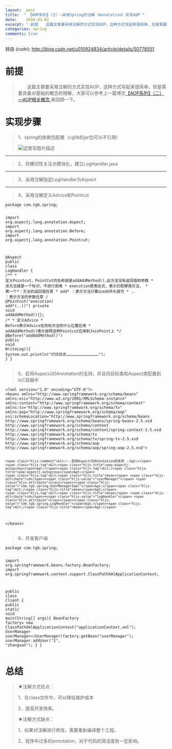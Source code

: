 ```yaml
---
layout:  post
title:  " 【AOP系列】（三）—采用Spring的注解（Annotation）实现AOP "
date:    2016-03-02
excerpt: " 前提　　这篇文章要采用注解的方式实现AOP，这种方式写起来很简单，但是需要具备对基础的概念的理解，大家可以参考上一篇博文【AOP系列】（二）—AOP相关概念来回顾一下。实现步骤1、spring的依赖包配置（cglib的jar包可以不引用）2、将横切性关注点模块化，建立LogHandler.java3、采用注解指定LogHandler为Aspect4、采用注解定义Advice和Poin... "
categories: spring 
comments: true
---
```

转自 (csdn): http://blog.csdn.net/u010924834/article/details/50778551
<div class="markdown_views">
 <h1 id="前提">前提</h1> 
 <blockquote> 
  <p>　　这篇文章要采用注解的方式实现AOP，这种方式写起来很简单，但是需要具备对基础的概念的理解，大家可以参考上一篇博文<a href="http://blog.csdn.net/u010924834/article/details/50775868">【AOP系列】（二）—AOP相关概念 </a>来回顾一下。</p> 
 </blockquote> 
 <h1 id="实现步骤">实现步骤</h1> 
 <blockquote> 
  <p>1、spring的依赖包配置（cglib的jar包可以不引用）</p> 
  <p><img src="http://img.blog.csdn.net/20160302143102102" alt="这里写图片描述" title=""></p> 
 </blockquote> 
 <hr> 
 <blockquote> 
  <p>2、将横切性关注点模块化，建立LogHandler.java</p> 
 </blockquote> 
 <hr> 
 <blockquote> 
  <p>3、采用注解指定LogHandler为Aspect</p> 
 </blockquote> 
 <hr> 
 <blockquote> 
  <p>4、采用注解定义Advice和Pointcut</p> 
 </blockquote> 
 <pre class="prettyprint"><code class=" hljs java"><span class="hljs-keyword">package</span> com.tgb.spring;

<span class="hljs-keyword">import</span> org.aspectj.lang.annotation.Aspect;
<span class="hljs-keyword">import</span> org.aspectj.lang.annotation.Before;
<span class="hljs-keyword">import</span> org.aspectj.lang.annotation.Pointcut;

<span class="hljs-annotation">@Aspect</span>
<span class="hljs-keyword">public</span> <span class="hljs-class"><span class="hljs-keyword">class</span> <span class="hljs-title">LogHandler</span> {</span>
    <span class="hljs-javadoc">/** * 定义Pointcut，PointCut的名称就是addAddMethod(),此方法没有返回值和参数 * 该方法就是一个标识，不进行调用 * execution是表达式，表示匹配哪类方法， * 第一个*：方法的返回值任意 * add* ：表示方法只要以add开头就可 * .. ：表示方法的参数任意 */</span>
    <span class="hljs-annotation">@Pointcut</span>(<span class="hljs-string">"execution(* add*(..))"</span>)
    <span class="hljs-keyword">private</span> <span class="hljs-keyword">void</span> <span class="hljs-title">addAddMethod</span>(){};
    <span class="hljs-comment">/* * 定义Advice * Before表示Advice在目标方法的什么位置应用 * addAddMethod()表示按照这种Pointcut应用到JoinPoint上 */</span>
    <span class="hljs-annotation">@Before</span>(<span class="hljs-string">"addAddMethod()"</span>)
    <span class="hljs-keyword">public</span> <span class="hljs-keyword">void</span> <span class="hljs-title">WriteLog</span>(){
        System.out.println(<span class="hljs-string">"打印日志……………………………………"</span>);
    }
}
</code></pre> 
 <blockquote> 
  <p>5、启用AspectJ对Annotation的支持，并且将目标类和Aspect类配置到IoC容器中</p> 
 </blockquote> 
 <pre class="prettyprint"><code class=" hljs xml"><span class="hljs-pi">&lt;?xml version="1.0" encoding="UTF-8"?&gt;</span>
<span class="hljs-tag">&lt;<span class="hljs-title">beans</span> <span class="hljs-attribute">xmlns</span>=<span class="hljs-value">"http://www.springframework.org/schema/beans"</span> <span class="hljs-attribute">xmlns:xsi</span>=<span class="hljs-value">"http://www.w3.org/2001/XMLSchema-instance"</span> <span class="hljs-attribute">xmlns:context</span>=<span class="hljs-value">"http://www.springframework.org/schema/context"</span> <span class="hljs-attribute">xmlns:tx</span>=<span class="hljs-value">"http://www.springframework.org/schema/tx"</span> <span class="hljs-attribute">xmlns:aop</span>=<span class="hljs-value">"http://www.springframework.org/schema/aop"</span> <span class="hljs-attribute">xsi:schemaLocation</span>=<span class="hljs-value">"http://www.springframework.org/schema/beans http://www.springframework.org/schema/beans/spring-beans-2.5.xsd http://www.springframework.org/schema/context http://www.springframework.org/schema/context/spring-context-2.5.xsd http://www.springframework.org/schema/tx http://www.springframework.org/schema/tx/spring-tx-2.5.xsd http://www.springframework.org/schema/aop http://www.springframework.org/schema/aop/spring-aop-2.5.xsd"</span>&gt;</span>

    <span class="hljs-comment">&lt;!--启用AspectJ对Annotation的支持 --&gt;</span>
    <span class="hljs-tag">&lt;<span class="hljs-title">aop:aspectj-autoproxy</span>&gt;</span><span class="hljs-tag">&lt;/<span class="hljs-title">aop:aspectj-autoproxy</span>&gt;</span>
    <span class="hljs-tag">&lt;<span class="hljs-title">bean</span> <span class="hljs-attribute">id</span>=<span class="hljs-value">"userManager"</span> <span class="hljs-attribute">class</span>=<span class="hljs-value">"com.tgb.spring.UserManagerImpl"</span>&gt;</span><span class="hljs-tag">&lt;/<span class="hljs-title">bean</span>&gt;</span>
    <span class="hljs-tag">&lt;<span class="hljs-title">bean</span> <span class="hljs-attribute">id</span>=<span class="hljs-value">"logHandler"</span> <span class="hljs-attribute">class</span>=<span class="hljs-value">"com.tgb.spring.LogHandler"</span>&gt;</span><span class="hljs-tag">&lt;/<span class="hljs-title">bean</span>&gt;</span>
<span class="hljs-tag">&lt;/<span class="hljs-title">beans</span>&gt;</span>
</code></pre> 
 <blockquote> 
  <p>6、开发客户端</p> 
 </blockquote> 
 <pre class="prettyprint"><code class=" hljs java"><span class="hljs-keyword">package</span> com.tgb.spring;

<span class="hljs-keyword">import</span> org.springframework.beans.factory.BeanFactory;
<span class="hljs-keyword">import</span> org.springframework.context.support.ClassPathXmlApplicationContext;

<span class="hljs-keyword">public</span> <span class="hljs-class"><span class="hljs-keyword">class</span> <span class="hljs-title">Client</span> {</span>
    <span class="hljs-keyword">public</span> <span class="hljs-keyword">static</span> <span class="hljs-keyword">void</span> <span class="hljs-title">main</span>(String[] args){
        BeanFactory factory= <span class="hljs-keyword">new</span> ClassPathXmlApplicationContext(<span class="hljs-string">"applicationContext.xml"</span>);
        UserManager userManager=(UserManager)factory.getBean(<span class="hljs-string">"userManager"</span>);
        userManager.addUser(<span class="hljs-string">"1"</span>, <span class="hljs-string">"zhangsan"</span>);
    }
}
</code></pre> 
 <h1 id="总结">总结</h1> 
 <blockquote> 
  <p>★注解方式优点：</p> 
  <p>1、在class文件中，可以降低维护成本</p> 
  <p>2、提高开发效率。</p> 
  <p>★注解方式缺点：</p> 
  <p>1、如果对注解进行修改，需要重新编译整个工程。</p> 
  <p>2、程序中过多的annotation，对于代码的简洁度有一定影响。</p> 
 </blockquote>
</div>